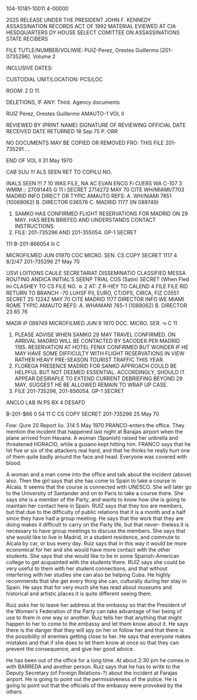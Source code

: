 104-10181-10011
4-00000

2025 RELEASE UNDER THE PRESIDENT JOHN F. KENNEDY ASSASSINATION RECORDS ACT OF 1992
MATERIAL EVIEWED AT CIA HESDQUARTERS DY
HOUSE SELECT COMITTEE ON ASSASSINATIONS STATE RECIBERS

FILE TUTLE/NUMBER/VOLIWIE:
PUIZ-Perez, Orestes Guillermo
[201-0735296].
Volume 2

INCLUSIVE DATES:

CUSTODIAL UNIT/LOCATION:
PCS/LOC

ROOM:
2 D 11.

DELETIONS, IF ANY:
Third. Agency documents

RUIZ Perez, Orestes Guillermo
AMAUTO-1
VOL II

REVIEWED BY (PRINT NAME) SIGNATURE OF REVIEWING OFFICIAL
DATE 
RECEIVED
DATE 
RETURNED
18 Sep 75 P. ORR

NO DOCUMENTS MAY BE COPIED OR REMOVED FRO: THIS FILE
201-735291
...

END OF VOL II 31 May 1970

CAB SUU
!!!
ALS SEEN
RET TO COPILU NO.

INALS SEEN
!!!
7
10
WAS FILE, NA
AC
EI/AN ENCG Fi CI/ERS WA
C-107
3
WMIM
::
27091445
G
11
i
SECRET 2714272 MAY 70 CITE WH/MIAMI/7703 
MADRID INFO DIRECT OR
TYPIC AMAUTO
REFS: A. WH/NIAMI 7651 (10088062)
B. DIRECTOR 036576
C. MADRID 1177 (IN 089749)
1. SAMKO HAS CONFIRMED FLIGHT RESERVATIONS FOR
MADRID ON 29 MAY. HAS BEEN BRIEFED AND UNDERSTANDS
CONTACT INSTRUCTIONS.
2. FILE: 201-735296 AND 201-355054. GP-1
SECRET

111
B-201-866054
lii
C

MICROFILMED
JUN 01970
COC MICRO. SEN.
CS COPY
SECRET
1117
4
8/2/47
201-735296
2? May 70

USVI
LOITIONS
CAULE SECRETARIAT DISSEMINATIO
CLASSIFIED MESSA
ROUTING ANDICA INITIAL'S SEENP
TRIAL COS
(Satin)
SECRET
(When Fled Ini
CLASHEY TO CS FILE NO.
ㅍ
2
AT:
Z
R-HEY TO CALEND
4
FILE
FILE RID
RETURN TO
BRANCH
-70
LUHSF Pil, EURO, CT/OPS, CIRCA, FIZ
C0551
SECRET 25 1224Z MAY 70 CITE MADRID 1177
DIRECTOR INFO WE MIAMI ROME
TYPIC AMAUTO
REFS: A. WHANIANI 765-1 (1088062)
B. DIRECTOR 23 65 76

MADR
iP
089749
MICROFILMED
JUN 9 1970
DOC. MICRO. SER.
ווי
C
11
1. PLEASE ADVISE WHEN SAMKO 29 MAY TRAVEL CONFIRMED.
ON ARRIVAL MADRID WILL BE CONTACTED BY SACODER PER
MADRID 1165. RESERVATION AT HOTEL FENIX CONFIRMED BUT
WONDER IF HE MAY HAVE SOME DIFFICULTY WITH FLIGHT
RESERVATIONS IN VIEW RATHER HEAVY PRE-SEASON TOURIST
TRAFFIC THIS YEAR.
2. FLOREGA PRESENCE MADRID FOR SANKO APPROACH COULD
BE HELPFUL BUT NOT DEEMED ESSENTIAL. ACCORDINGLY,
SHOULD IT APPEAR DESIRAPLE TO EXTEND CURRENT DEBRIEFING
BEYOND 29 MAY, SUGGEST HE BE ALLOWED REMAIN TO WRAP UP
CASE.
3. FILE 201-735296, 201-856054. GP-1
SECRET

ANCLO
LAB
IN
PS
BX 4
DESAFD

B-201-$66 0 54
11
C
CS COPY
SECRET
201-735296
25 May 70

Fow:
Qure 20
Report lio. 314
5 May 1970
PRANCO-enters the office. They mention the incident that
happened last night at Barajas airport when the plane arrived
from Havana. A woman (Spanish) raised her unbrella and
threatened HORACIO, while a gusano kept hitting him. FRANCO
says that he hit five or six of the attackers real hard, and
that he thinks he really hurt one of them quite badly around
the face and head. Everyone was covered with blood.

A woman and a man come into the office and talk about the
incident (above) also. Then the girl says that she has come
to Spain to take a course in Alcala. It seems that the course
is connected with UNESCO. She will later go to the University
of Santander and on to Paris to take a course there. She says
she is a member of the Party, and wants to know how she is
going to maintain her contact here in Spain. RUIZ says that
they too are members, but that due to the difficulty of public
relations that it is a month and a half since they have had
a group meeting. He says that the work that they are doing
makes it difficult to carry on the Party life, but that never-
theless it is necessary to have group meetings to discuss the
members. She says that she would like to live in Madrid,
in a student residence, and commute to Alcala by car, or
bus every day. Ruiz says that in this way it would be more
economical for her and she would have more contact with the
other students. She says that she would like to be in
some Spanish-American college to get acquainted with the students
there. RUIZ says she could be very useful to them with her
student connections, and that without interfering with her
studies she can also be helping Cuba. He highly recommends
that she get every thing she can, culturally during her stay in
Spain. He says that for very much she has read about museums
and historical and artistic places it is quite different seeing
them.

Ruiz asks her to leave her address at the embassy so that the
President of the Women's Federation of the Party can take
advantage of her being of use to them in one way or another.
Ruiz tells her that anything that might happen to her to come
to the embassy and let them know about it. He says there is
the danger that they will spy on her or follow her and that
there is the possibility of enemies getting close to her.
He says that everyone makes mistakes and that if she does to
let them know at once so that they can prevent the consequence,
and give her good advice.

He has been out of the office for a long time. At about 2:30 pm
he comes in with BARREDA and another person. Ruiz says that
he has to write to the Deputy Secretary (of Foreign Relations-?)
about the incident at Farajas airport. He is going to point out
the permissiveness of the police. He is going to point out
that the officials of the embassy were provoked by the others
